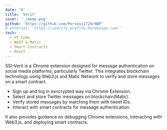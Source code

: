 ```yaml
---
date: '0'
title: 'Verit'
cover: './demo.png'
github: 'https://github.com/Perseus1729/NBP'
# external: 'https://spotify-profile.herokuapp.com/'
tech:
  - VS Code
  - Web3 & Matic
  - Smart Contracts
  - React
---
```


SSI-Verit is a Chrome extension designed for message authentication on social media platforms, particularly Twitter. This integrates blockchain technology using Web3.js and Matic Network to verify and store messages on a smart contract.

- Sign up and log in exncrypted way via Chrome Extension.
- Select and store Twitter messages on blockchain(Matic).
- Verify stored messages by matching them with tweet IDs.
- Interact with smart contracts for message authentication.


It also provides guidance on debugging Chrome extensions, interacting with Web3.js, and deploying smart contracts.

